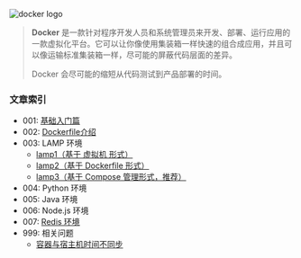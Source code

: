 ![docker logo](./docker.png)

> **Docker** 是一款针对程序开发人员和系统管理员来开发、部署、运行应用的一款虚拟化平台。它可以让你像使用集装箱一样快速的组合成应用，并且可以像运输标准集装箱一样，尽可能的屏蔽代码层面的差异。
> 
> Docker 会尽可能的缩短从代码测试到产品部署的时间。

### 文章索引

+ 001: [基础入门篇](./基础入门篇.md)
+ 002: [Dockerfile介绍](./Dockerfile介绍.md)
+ 003: LAMP 环境
	- [lamp1（基于 虚拟机 形式）](./lamp1/)
	- [lamp2（基于 Dockerfile 形式）](./lamp2/)
	- [lamp3（基于 Compose 管理形式，推荐）](./lamp3/)
+ 004: Python 环境
+ 005: Java 环境
+ 006: Node.js 环境
+ 007: [Redis 环境](./redis/)
+ 999: 相关问题
	- [容器与宿主机时间不同步](./容器与宿主机时间不同步.md)
